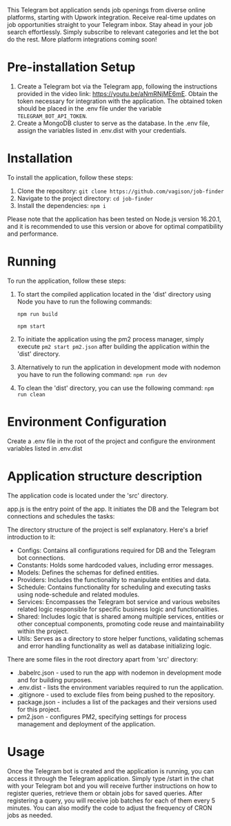 This Telegram bot application sends job openings from diverse online platforms, starting with Upwork integration.
Receive real-time updates on job opportunities straight to your Telegram inbox.
Stay ahead in your job search effortlessly.
Simply subscribe to relevant categories and let the bot do the rest.
More platform integrations coming soon!

# Pre-installation Setup
1. Create a Telegram bot via the Telegram app, following the instructions provided in the video link: https://youtu.be/aNmRNjME6mE. Obtain the token necessary for integration with the application. The obtained token should be placed in the .env file under the variable `TELEGRAM_BOT_API_TOKEN`.
2. Create a MongoDB cluster to serve as the database. In the .env file, assign the variables listed in .env.dist with your credentials.

# Installation
To install the application, follow these steps:
1. Clone the repository: ```git clone https://github.com/vagison/job-finder```
2. Navigate to the project directory: ```cd job-finder```
3. Install the dependencies: ```npm i```

Please note that the application has been tested on Node.js version 16.20.1, and it is recommended to use this version or above for optimal compatibility and performance.

# Running
To run the application, follow these steps:
1. To start the compiled application located in the 'dist' directory using Node you have to run the following commands:

    ```npm run build```
   
    ```npm start```
2. To initiate the application using the pm2 process manager, simply execute ```pm2 start pm2.json``` after building the application within the 'dist' directory.
3. Alternatively to run the application in development mode with nodemon you have to run the following command: ```npm run dev```
4. To clean the 'dist' directory, you can use the following command: ```npm run clean```

# Environment Configuration
Create a .env file in the root of the project and configure the environment variables listed in .env.dist

# Application structure description
The application code is located under the 'src' directory.

app.js is the entry point of the app. It initiates the DB and the Telegram bot connections and schedules the tasks:

The directory structure of the project is self explanatory. Here's a brief introduction to it:
* Configs: Contains all configurations required for DB and the Telegram bot connections.
* Constants: Holds some hardcoded values, including error messages.
* Models: Defines the schemas for defined entities.
* Providers: Includes the functionality to manipulate entities and data.
* Schedule: Contains functionality for scheduling and executing tasks using node-schedule and related modules.
* Services: Encompasses the Telegram bot service and various websites related logic responsible for specific business logic and functionalities.
* Shared: Includes logic that is shared among multiple services, entities or other conceptual components, promoting code reuse and maintainability within the project.
* Utils: Serves as a directory to store helper functions, validating schemas and error handling functionality as well as database initializing logic.

There are some files in the root directory apart from 'src' directory:
* .babelrc.json - used to run the app with nodemon in development mode and for building purposes.
* .env.dist - lists the environment variables required to run the application.
* .gitignore - used to exclude files from being pushed to the repository.
* package.json - includes a list of the packages and their versions used for this project.
* pm2.json - configures PM2, specifying settings for process management and deployment of the application.


# Usage
Once the Telegram bot is created and the application is running, you can access it through the Telegram application.
Simply type /start in the chat with your Telegram bot and you will receive further instructions on how to register queries, retrieve them or obtain jobs for saved queries.
After registering a query, you will receive job batches for each of them every 5 minutes.
You can also modify the code to adjust the frequency of CRON jobs as needed.
